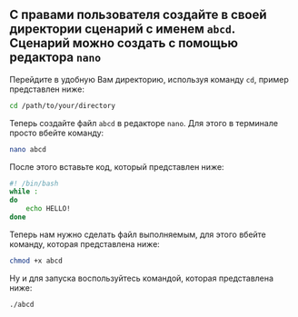 ## С правами пользователя создайте в своей директории сценарий с именем `abсd`. Сценарий можно создать с помощью редактора `nano`

Перейдите в удобную Вам директорию, используя команду `cd`, пример представлен ниже: 

```bash
cd /path/to/your/directory
```

Теперь создайте файл `abcd` в редакторе `nano`. Для этого в терминале просто вбейте команду: 

```bash
nano abcd
```

После этого вставьте код, который представлен ниже: 

```bash
#! /bin/bash
while : 
do
    echo HELLO!
done
```

Теперь нам нужно сделать файл выполняемым, для этого вбейте команду, которая представлена ниже: 

```bash
chmod +x abcd
```

Ну и для запуска воспользуйтесь командой, которая представлена ниже: 

```bash
./abcd
```